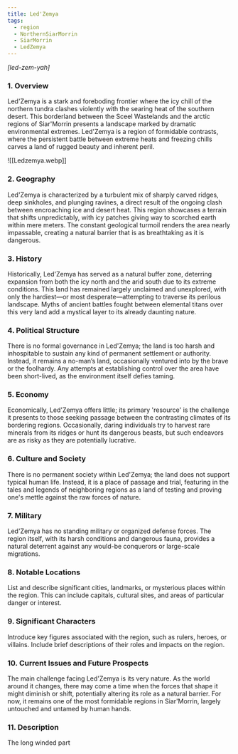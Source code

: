 ```yaml
---
title: Led'Zemya
tags:
  - region
  - NorthernSiarMorrin
  - SiarMorrin
  - LedZemya
---
```

*[led-zem-yah]*
### 1. **Overview**

Led'Zemya is a stark and foreboding frontier where the icy chill of the northern tundra clashes violently with the searing heat of the southern desert. This borderland between the Sceel Wastelands and the arctic regions of Siar'Morrin presents a landscape marked by dramatic environmental extremes. Led'Zemya is a region of formidable contrasts, where the persistent battle between extreme heats and freezing chills carves a land of rugged beauty and inherent peril.

![[Ledzemya.webp]]
### 2. **Geography**

Led'Zemya is characterized by a turbulent mix of sharply carved ridges, deep sinkholes, and plunging ravines, a direct result of the ongoing clash between encroaching ice and desert heat. This region showcases a terrain that shifts unpredictably, with icy patches giving way to scorched earth within mere meters. The constant geological turmoil renders the area nearly impassable, creating a natural barrier that is as breathtaking as it is dangerous.

### 3. **History**

Historically, Led'Zemya has served as a natural buffer zone, deterring expansion from both the icy north and the arid south due to its extreme conditions. This land has remained largely unclaimed and unexplored, with only the hardiest—or most desperate—attempting to traverse its perilous landscape. Myths of ancient battles fought between elemental titans over this very land add a mystical layer to its already daunting nature.

### 4. **Political Structure**

There is no formal governance in Led'Zemya; the land is too harsh and inhospitable to sustain any kind of permanent settlement or authority. Instead, it remains a no-man’s land, occasionally ventured into by the brave or the foolhardy. Any attempts at establishing control over the area have been short-lived, as the environment itself defies taming.

### 5. **Economy**

Economically, Led'Zemya offers little; its primary 'resource' is the challenge it presents to those seeking passage between the contrasting climates of its bordering regions. Occasionally, daring individuals try to harvest rare minerals from its ridges or hunt its dangerous beasts, but such endeavors are as risky as they are potentially lucrative.

### 6. **Culture and Society**

There is no permanent society within Led'Zemya; the land does not support typical human life. Instead, it is a place of passage and trial, featuring in the tales and legends of neighboring regions as a land of testing and proving one's mettle against the raw forces of nature.

### 7. **Military**

Led'Zemya has no standing military or organized defense forces. The region itself, with its harsh conditions and dangerous fauna, provides a natural deterrent against any would-be conquerors or large-scale migrations.

### 8. **Notable Locations**

List and describe significant cities, landmarks, or mysterious places within the region. This can include capitals, cultural sites, and areas of particular danger or interest.

### 9. **Significant Characters**

Introduce key figures associated with the region, such as rulers, heroes, or villains. Include brief descriptions of their roles and impacts on the region.

### 10. **Current Issues and Future Prospects**

The main challenge facing Led'Zemya is its very nature. As the world around it changes, there may come a time when the forces that shape it might diminish or shift, potentially altering its role as a natural barrier. For now, it remains one of the most formidable regions in Siar'Morrin, largely untouched and untamed by human hands.

### 11. **Description**

The long winded part

